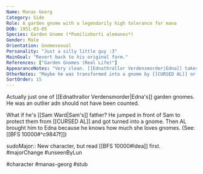 ```yaml
---
Name: Manas Georg
Category: Side
Role: A garden gnome with a legendarily high tolerance for mana
DOB: 1951-03-05
Species: Garden Gnome (*Pumiliohorti alemanes*)
Gender: Male
Orientation: Gnomesexual
Personality: "Just a silly little guy :3"
MainGoal: "Revert back to his original form."
References: ["Garden Gnomes (Real Life)"]
AppearanceNotes: "Very clean. [[Ednathrallor Verdensmorder|Edna]] takes good care of her hoard."
OtherNotes: "Maybe he was transformed into a gnome by [[CURSED AL]] or [[James Redawić|James]]."
SortOrder: 15
---
```

Actually just one of [[Ednathrallor Verdensmorder|Edna's]] garden gnomes. He was an outlier adn should not have been counted.

What if he's [[Sam Ward|Sam's]] father? He jumped in front of Sam to protect them from [[CURSED AL]] and got turned into a gnome. Then AL brought him to Edna because he knows how much she loves gnomes. (See: [[BFS 10000#^c9847f]])

sudoMajor:: New character, but read [[BFS 10000#Idea]] first.
#majorChange #unseenByLun 

#character #manas-georg #stub 